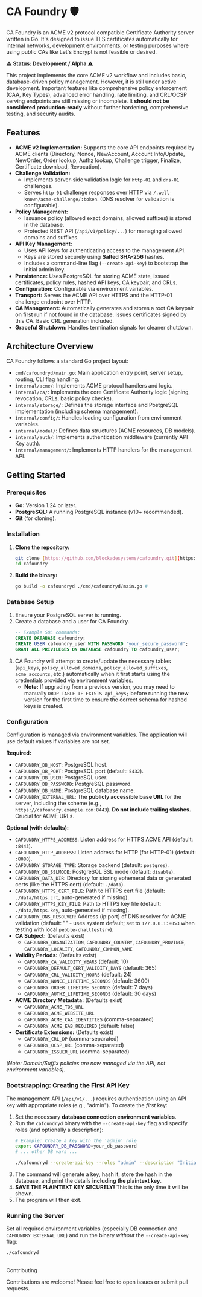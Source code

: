 # CA Foundry 🛡️

CA Foundry is an ACME v2 protocol compatible Certificate Authority server written in Go. It's designed to issue TLS certificates automatically for internal networks, development environments, or testing purposes where using public CAs like Let's Encrypt is not feasible or desired.

**⚠️ Status: Development / Alpha ⚠️**

This project implements the core ACME v2 workflow and includes basic, database-driven policy management. However, it is still under active development. Important features like comprehensive policy enforcement (CAA, Key Types), advanced error handling, rate limiting, and CRL/OCSP serving endpoints are still missing or incomplete. It **should not be considered production-ready** without further hardening, comprehensive testing, and security audits.

## Features

* **ACME v2 Implementation:** Supports the core API endpoints required by ACME clients (Directory, Nonce, NewAccount, Account Info/Update, NewOrder, Order lookup, Authz lookup, Challenge trigger, Finalize, Certificate download, Revocation).
* **Challenge Validation:**
    * Implements server-side validation logic for `http-01` and `dns-01` challenges.
    * Serves `http-01` challenge responses over HTTP via `/.well-known/acme-challenge/:token`. (DNS resolver for validation is configurable).
* **Policy Management:**
    * Issuance policy (allowed exact domains, allowed suffixes) is stored in the database.
    * Protected REST API (`/api/v1/policy/...`) for managing allowed domains and suffixes.
* **API Key Management:**
    * Uses API keys for authenticating access to the management API.
    * Keys are stored securely using **Salted SHA-256** hashes.
    * Includes a command-line flag (`--create-api-key`) to bootstrap the initial admin key.
* **Persistence:** Uses PostgreSQL for storing ACME state, issued certificates, policy rules, hashed API keys, CA keypair, and CRLs.
* **Configuration:** Configurable via environment variables.
* **Transport:** Serves the ACME API over HTTPS and the HTTP-01 challenge endpoint over HTTP.
* **CA Management:** Automatically generates and stores a root CA keypair on first run if not found in the database. Issues certificates signed by this CA. Basic CRL generation included.
* **Graceful Shutdown:** Handles termination signals for cleaner shutdown.

## Architecture Overview

CA Foundry follows a standard Go project layout:

* `cmd/cafoundryd/main.go`: Main application entry point, server setup, routing, CLI flag handling.
* `internal/acme/`: Implements ACME protocol handlers and logic.
* `internal/ca/`: Implements the core Certificate Authority logic (signing, revocation, CRLs, basic policy checks).
* `internal/storage/`: Defines the storage interface and PostgreSQL implementation (including schema management).
* `internal/config/`: Handles loading configuration from environment variables.
* `internal/model/`: Defines data structures (ACME resources, DB models).
* `internal/auth/`: Implements authentication middleware (currently API Key auth).
* `internal/management/`: Implements HTTP handlers for the management API.

## Getting Started

### Prerequisites

* **Go:** Version 1.24 or later.
* **PostgreSQL:** A running PostgreSQL instance (v10+ recommended).
* **Git** (for cloning).

### Installation

1.  **Clone the repository:**
    ```bash
    git clone [https://github.com/blockadesystems/cafoundry.git](https://github.com/blockadesystems/cafoundry.git)
    cd cafoundry
    ```
2.  **Build the binary:**
    ```bash
    go build -o cafoundryd ./cmd/cafoundryd/main.go #
    ```

### Database Setup

1.  Ensure your PostgreSQL server is running.
2.  Create a database and a user for CA Foundry.
    ```sql
    -- Example SQL commands:
    CREATE DATABASE cafoundry;
    CREATE USER cafoundry_user WITH PASSWORD 'your_secure_password';
    GRANT ALL PRIVILEGES ON DATABASE cafoundry TO cafoundry_user;
    ```
3.  CA Foundry will attempt to create/update the necessary tables (`api_keys`, `policy_allowed_domains`, `policy_allowed_suffixes`, `acme_accounts`, etc.) automatically when it first starts using the credentials provided via environment variables.
    * **Note:** If upgrading from a previous version, you may need to manually `DROP TABLE IF EXISTS api_keys;` before running the new version for the first time to ensure the correct schema for hashed keys is created.

### Configuration

Configuration is managed via environment variables. The application will use default values if variables are not set.

**Required:**

* `CAFOUNDRY_DB_HOST`: PostgreSQL host.
* `CAFOUNDRY_DB_PORT`: PostgreSQL port (default: `5432`).
* `CAFOUNDRY_DB_USER`: PostgreSQL user.
* `CAFOUNDRY_DB_PASSWORD`: PostgreSQL password.
* `CAFOUNDRY_DB_NAME`: PostgreSQL database name.
* `CAFOUNDRY_EXTERNAL_URL`: The **publicly accessible base URL** for the server, including the scheme (e.g., `https://cafoundry.example.com:8443`). **Do not include trailing slashes.** Crucial for ACME URLs.

**Optional (with defaults):**

* `CAFOUNDRY_HTTPS_ADDRESS`: Listen address for HTTPS ACME API (default: `:8443`).
* `CAFOUNDRY_HTTP_ADDRESS`: Listen address for HTTP (for HTTP-01) (default: `:8080`).
* `CAFOUNDRY_STORAGE_TYPE`: Storage backend (default: `postgres`).
* `CAFOUNDRY_DB_SSLMODE`: PostgreSQL SSL mode (default: `disable`).
* `CAFOUNDRY_DATA_DIR`: Directory for storing ephemeral data or generated certs (like the HTTPS cert) (default: `./data`).
* `CAFOUNDRY_HTTPS_CERT_FILE`: Path to HTTPS cert file (default: `./data/https.crt`, auto-generated if missing).
* `CAFOUNDRY_HTTPS_KEY_FILE`: Path to HTTPS key file (default: `./data/https.key`, auto-generated if missing).
* `CAFOUNDRY_DNS_RESOLVER`: Address (ip:port) of DNS resolver for ACME validation (default: "" - uses system default; set to `127.0.0.1:8053` when testing with local `pebble-challtestsrv`).
* **CA Subject:** (Defaults exist)
    * `CAFOUNDRY_ORGANIZATION`, `CAFOUNDRY_COUNTRY`, `CAFOUNDRY_PROVINCE`, `CAFOUNDRY_LOCALITY`, `CAFOUNDRY_COMMON_NAME`
* **Validity Periods:** (Defaults exist)
    * `CAFOUNDRY_CA_VALIDITY_YEARS` (default: 10)
    * `CAFOUNDRY_DEFAULT_CERT_VALIDITY_DAYS` (default: 365)
    * `CAFOUNDRY_CRL_VALIDITY_HOURS` (default: 24)
    * `CAFOUNDRY_NONCE_LIFETIME_SECONDS` (default: 3600)
    * `CAFOUNDRY_ORDER_LIFETIME_SECONDS` (default: 7 days)
    * `CAFOUNDRY_AUTHZ_LIFETIME_SECONDS` (default: 30 days)
* **ACME Directory Metadata:** (Defaults exist)
    * `CAFOUNDRY_ACME_TOS_URL`
    * `CAFOUNDRY_ACME_WEBSITE_URL`
    * `CAFOUNDRY_ACME_CAA_IDENTITIES` (comma-separated)
    * `CAFOUNDRY_ACME_EAB_REQUIRED` (default: false)
* **Certificate Extensions:** (Defaults exist)
    * `CAFOUNDRY_CRL_DP` (comma-separated)
    * `CAFOUNDRY_OCSP_URL` (comma-separated)
    * `CAFOUNDRY_ISSUER_URL` (comma-separated)

*(Note: Domain/Suffix policies are now managed via the API, not environment variables).*

### Bootstrapping: Creating the First API Key

The management API (`/api/v1/...`) requires authentication using an API key with appropriate roles (e.g., "admin"). To create the *first* key:

1.  Set the necessary **database connection environment variables**.
2.  Run the `cafoundryd` binary with the `--create-api-key` flag and specify roles (and optionally a description):
    ```bash
    # Example: Create a key with the 'admin' role
    export CAFOUNDRY_DB_PASSWORD=your_db_password
    # ... other DB vars ...

    ./cafoundryd --create-api-key --roles "admin" --description "Initial Admin Key"
    ```
3.  The command will generate a key, hash it, store the hash in the database, and print the details **including the plaintext key**.
4.  **SAVE THE PLAINTEXT KEY SECURELY!** This is the only time it will be shown.
5.  The program will then exit.

### Running the Server

Set all required environment variables (especially DB connection and `CAFOUNDRY_EXTERNAL_URL`) and run the binary *without* the `--create-api-key` flag:

```bash
./cafoundryd
```

##
Contributing

Contributions are welcome! Please feel free to open issues or submit pull requests.